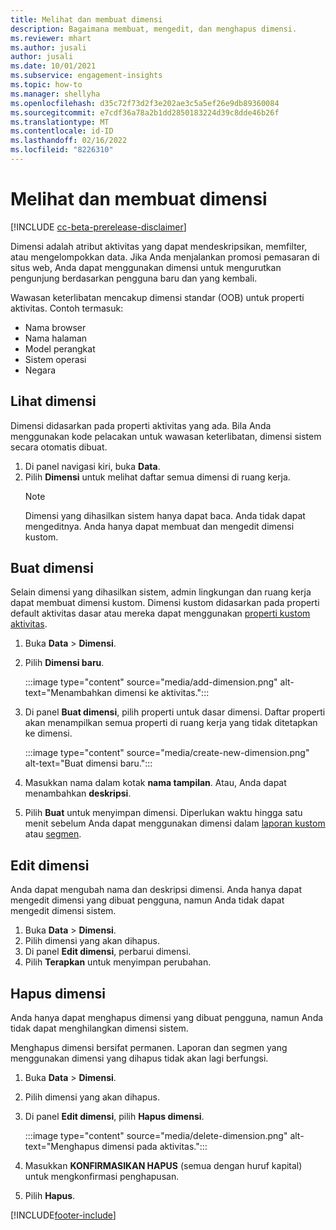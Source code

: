 ```yaml
---
title: Melihat dan membuat dimensi
description: Bagaimana membuat, mengedit, dan menghapus dimensi.
ms.reviewer: mhart
ms.author: jusali
author: jusali
ms.date: 10/01/2021
ms.subservice: engagement-insights
ms.topic: how-to
ms.manager: shellyha
ms.openlocfilehash: d35c72f73d2f3e202ae3c5a5ef26e9db89360084
ms.sourcegitcommit: e7cdf36a78a2b1dd2850183224d39c8dde46b26f
ms.translationtype: MT
ms.contentlocale: id-ID
ms.lasthandoff: 02/16/2022
ms.locfileid: "8226310"
---
```

# <a name="view-and-create-dimensions"></a>Melihat dan membuat dimensi

[!INCLUDE [cc-beta-prerelease-disclaimer](includes/cc-beta-prerelease-disclaimer.md)]

Dimensi adalah atribut aktivitas yang dapat mendeskripsikan, memfilter, atau mengelompokkan data. Jika Anda menjalankan promosi pemasaran di situs web, Anda dapat menggunakan dimensi untuk mengurutkan pengunjung berdasarkan pengguna baru dan yang kembali.  

Wawasan keterlibatan mencakup dimensi standar (OOB) untuk properti aktivitas. Contoh termasuk:

- Nama browser
- Nama halaman
- Model perangkat
- Sistem operasi
- Negara

## <a name="view-dimensions"></a>Lihat dimensi

Dimensi didasarkan pada properti aktivitas yang ada. Bila Anda menggunakan kode pelacakan untuk wawasan keterlibatan, dimensi sistem secara otomatis dibuat.

1. Di panel navigasi kiri, buka **Data**. 
1. Pilih **Dimensi** untuk melihat daftar semua dimensi di ruang kerja. 
   > [!NOTE]
   > Dimensi yang dihasilkan sistem hanya dapat baca. Anda tidak dapat mengeditnya. Anda hanya dapat membuat dan mengedit dimensi kustom.

## <a name="create-a-dimension"></a>Buat dimensi

Selain dimensi yang dihasilkan sistem, admin lingkungan dan ruang kerja dapat membuat dimensi kustom. Dimensi kustom didasarkan pada properti default aktivitas dasar atau mereka dapat menggunakan [properti kustom aktivitas](advanced-SDK-implementation.md).

1. Buka **Data** > **Dimensi**.
1. Pilih **Dimensi baru**.

   :::image type="content" source="media/add-dimension.png" alt-text="Menambahkan dimensi ke aktivitas.":::

1. Di panel **Buat dimensi**, pilih properti untuk dasar dimensi. Daftar properti akan menampilkan semua properti di ruang kerja yang tidak ditetapkan ke dimensi.
   
   :::image type="content" source="media/create-new-dimension.png" alt-text="Buat dimensi baru.":::
      
3. Masukkan nama dalam kotak **nama tampilan**. Atau, Anda dapat menambahkan **deskripsi**.
4. Pilih **Buat** untuk menyimpan dimensi. Diperlukan waktu hingga satu menit sebelum Anda dapat menggunakan dimensi dalam [laporan kustom](custom-reports.md) atau [segmen](segments.md). 

## <a name="edit-a-dimension"></a>Edit dimensi

Anda dapat mengubah nama dan deskripsi dimensi. Anda hanya dapat mengedit dimensi yang dibuat pengguna, namun Anda tidak dapat mengedit dimensi sistem.


1. Buka **Data** > **Dimensi**.
1. Pilih dimensi yang akan dihapus.
1. Di panel **Edit dimensi**, perbarui dimensi.
1. Pilih **Terapkan** untuk menyimpan perubahan.

## <a name="delete-a-dimension"></a>Hapus dimensi

Anda hanya dapat menghapus dimensi yang dibuat pengguna, namun Anda tidak dapat menghilangkan dimensi sistem.

Menghapus dimensi bersifat permanen. Laporan dan segmen yang menggunakan dimensi yang dihapus tidak akan lagi berfungsi. 

1. Buka **Data** > **Dimensi**.
1. Pilih dimensi yang akan dihapus.
1. Di panel **Edit dimensi**, pilih **Hapus dimensi**.

   :::image type="content" source="media/delete-dimension.png" alt-text="Menghapus dimensi pada aktivitas.":::

1. Masukkan **KONFIRMASIKAN HAPUS** (semua dengan huruf kapital) untuk mengkonfirmasi penghapusan. 
1. Pilih **Hapus**.

[!INCLUDE[footer-include](../includes/footer-banner.md)]
